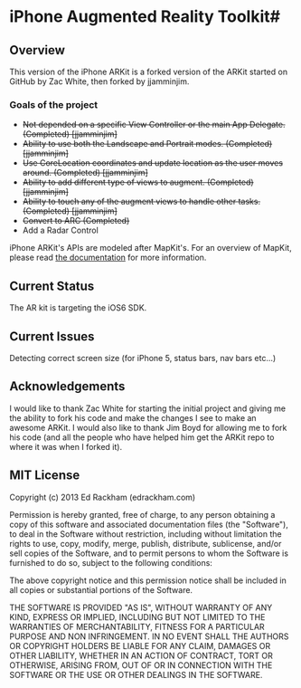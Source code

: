 # iPhone Augmented Reality Toolkit#

## Overview ##

This version of the iPhone ARKit is a forked version of the ARKit started on GitHub by Zac White, then forked by jjamminjim.  

### Goals of the project ###
* ~~Not depended on a specific View Controller or the main App Delegate. (Completed) [jjamminjim]~~
* ~~Ability to use both the Landscape and Portrait modes. (Completed) [jjamminjim]~~
* ~~Use CoreLocation coordinates and update location as the user moves around. (Completed) [jjamminjim]~~
* ~~Ability to add different type of views to augment. (Completed) [jjamminjim]~~
* ~~Ability to touch any of the augment views to handle other tasks. (Completed) [jjamminjim]~~
* ~~Convert to ARC (Completed)~~
* Add a Radar Control

iPhone ARKit's APIs are modeled after MapKit's. For an overview of MapKit, please read [the documentation](http://developer.apple.com/iphone/library/documentation/MapKit/Reference/MapKit_Framework_Reference/index.html) for more information.

## Current Status ##

The AR kit is targeting the iOS6 SDK.

## Current Issues ##
Detecting correct screen size (for iPhone 5, status bars, nav bars etc...)

## Acknowledgements ##
I would like to thank Zac White for starting the initial project and giving me the ability to fork his code and make the changes I see to make an awesome ARKit.
I would also like to thank Jim Boyd for allowing me to fork his code (and all the people who have helped him get the ARKit repo to where it was when I forked it).

## MIT License ##

Copyright (c) 2013 Ed Rackham (edrackham.com)

Permission is hereby granted, free of charge, to any person obtaining a copy
of this software and associated documentation files (the "Software"), to deal
in the Software without restriction, including without limitation the rights
to use, copy, modify, merge, publish, distribute, sublicense, and/or sell
copies of the Software, and to permit persons to whom the Software is
furnished to do so, subject to the following conditions:

The above copyright notice and this permission notice shall be included in
all copies or substantial portions of the Software.

THE SOFTWARE IS PROVIDED "AS IS", WITHOUT WARRANTY OF ANY KIND, EXPRESS OR
IMPLIED, INCLUDING BUT NOT LIMITED TO THE WARRANTIES OF MERCHANTABILITY,
FITNESS FOR A PARTICULAR PURPOSE AND NON INFRINGEMENT. IN NO EVENT SHALL THE
AUTHORS OR COPYRIGHT HOLDERS BE LIABLE FOR ANY CLAIM, DAMAGES OR OTHER
LIABILITY, WHETHER IN AN ACTION OF CONTRACT, TORT OR OTHERWISE, ARISING FROM,
OUT OF OR IN CONNECTION WITH THE SOFTWARE OR THE USE OR OTHER DEALINGS IN
THE SOFTWARE.